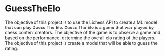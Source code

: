 # GuessTheElo

The objective of this project is to use the Lichess API to create a ML model that can play Guess The Elo. Guess The Elo is a game that was played by chess content creators. The objective of the game is to observe a game and based on the performance, determine the overall elo rating of the players. The objective of this project is create a model that will be able to guess the rating. 

